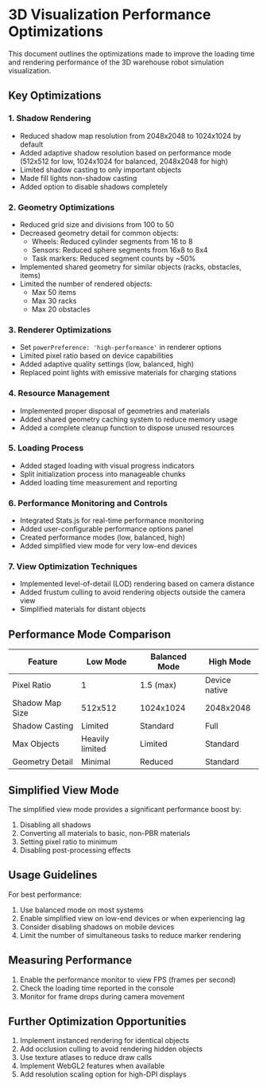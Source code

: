 # 3D Visualization Performance Optimizations

This document outlines the optimizations made to improve the loading time and rendering performance of the 3D warehouse robot simulation visualization.

## Key Optimizations

### 1. Shadow Rendering

- Reduced shadow map resolution from 2048x2048 to 1024x1024 by default
- Added adaptive shadow resolution based on performance mode (512x512 for low, 1024x1024 for balanced, 2048x2048 for high)
- Limited shadow casting to only important objects
- Made fill lights non-shadow casting
- Added option to disable shadows completely

### 2. Geometry Optimizations

- Reduced grid size and divisions from 100 to 50
- Decreased geometry detail for common objects:
  - Wheels: Reduced cylinder segments from 16 to 8
  - Sensors: Reduced sphere segments from 16x8 to 8x4
  - Task markers: Reduced segment counts by ~50%
- Implemented shared geometry for similar objects (racks, obstacles, items)
- Limited the number of rendered objects:
  - Max 50 items
  - Max 30 racks
  - Max 20 obstacles

### 3. Renderer Optimizations

- Set `powerPreference: 'high-performance'` in renderer options
- Limited pixel ratio based on device capabilities
- Added adaptive quality settings (low, balanced, high)
- Replaced point lights with emissive materials for charging stations

### 4. Resource Management

- Implemented proper disposal of geometries and materials
- Added shared geometry caching system to reduce memory usage
- Added a complete cleanup function to dispose unused resources

### 5. Loading Process

- Added staged loading with visual progress indicators
- Split initialization process into manageable chunks
- Added loading time measurement and reporting

### 6. Performance Monitoring and Controls

- Integrated Stats.js for real-time performance monitoring
- Added user-configurable performance options panel
- Created performance modes (low, balanced, high)
- Added simplified view mode for very low-end devices

### 7. View Optimization Techniques

- Implemented level-of-detail (LOD) rendering based on camera distance
- Added frustum culling to avoid rendering objects outside the camera view
- Simplified materials for distant objects

## Performance Mode Comparison

| Feature | Low Mode | Balanced Mode | High Mode |
|---------|----------|---------------|-----------|
| Pixel Ratio | 1 | 1.5 (max) | Device native |
| Shadow Map Size | 512x512 | 1024x1024 | 2048x2048 |
| Shadow Casting | Limited | Standard | Full |
| Max Objects | Heavily limited | Limited | Standard |
| Geometry Detail | Minimal | Reduced | Standard |

## Simplified View Mode

The simplified view mode provides a significant performance boost by:

1. Disabling all shadows
2. Converting all materials to basic, non-PBR materials
3. Setting pixel ratio to minimum
4. Disabling post-processing effects

## Usage Guidelines

For best performance:

1. Use balanced mode on most systems
2. Enable simplified view on low-end devices or when experiencing lag
3. Consider disabling shadows on mobile devices
4. Limit the number of simultaneous tasks to reduce marker rendering

## Measuring Performance

1. Enable the performance monitor to view FPS (frames per second)
2. Check the loading time reported in the console
3. Monitor for frame drops during camera movement

## Further Optimization Opportunities

1. Implement instanced rendering for identical objects
2. Add occlusion culling to avoid rendering hidden objects
3. Use texture atlases to reduce draw calls
4. Implement WebGL2 features when available
5. Add resolution scaling option for high-DPI displays
